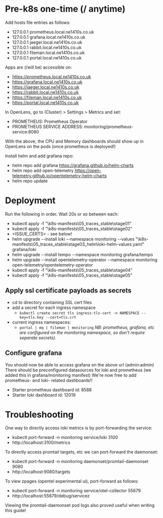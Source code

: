 # Pre-k8s one-time (/ anytime)
Add hosts file entries as follows:
  - 127.0.0.1 prometheus.local.ne1410s.co.uk
  - 127.0.0.1 grafana.local.ne1410s.co.uk
  - 127.0.0.1 jaeger.local.ne1410s.co.uk
  - 127.0.0.1 rabbit.local.ne1410s.co.uk
  - 127.0.0.1 fileman.local.ne1410s.co.uk
  - 127.0.0.1 portal.local.ne1410s.co.uk

Apps are (/will be) accessible on:
  - https://prometheus.local.ne1410s.co.uk
  - https://grafana.local.ne1410s.co.uk
  - https://jaeger.local.ne1410s.co.uk
  - https://rabbit.local.ne1410s.co.uk
  - https://fileman.local.ne1410s.co.uk
  - https://portal.local.ne1410s.co.uk
  
In OpenLens, go to (Cluster) > Settings > Metrics and set:
  - PROMETHEUS: Prometheus Operator
  - PROMETHEUS SERVICE ADDRESS: monitoring/prometheus-service:8080

With the above, the CPU and Memory dashboards should show up in OpenLens on the pods (once prometheus is deployed!)

Install helm and add grafana repo:
  - helm repo add grafana https://grafana.github.io/helm-charts
  - helm repo add open-telemetry https://open-telemetry.github.io/opentelemetry-helm-charts
  - helm repo update

# Deployment
Run the following in order. Wait 20s or so between each:
  - kubectl apply -f "<REPO>\k8s-manifests\05_traces_stable\stage01"
  - kubectl apply -f "<REPO>\k8s-manifests\05_traces_stable\stage02"
  - <ISSUE_CERTS> - see below!
  - helm upgrade --install loki --namespace monitoring --values "<REPO>\k8s-manifests\05_traces_stable\stage03_helm\loki-helm-values.yaml" grafana/loki
  - helm upgrade --install tempo --namespace monitoring grafana/tempo
  - helm upgrade --install opentelemetry-operator --namespace monitoring open-telemetry/opentelemetry-operator
  - kubectl apply -f "<REPO>\k8s-manifests\05_traces_stable\stage04"
  - kubectl apply -f "<REPO>\k8s-manifests\05_traces_stable\stage05"

## Apply ssl certificate payloads as secrets
  - cd to directory containing SSL cert files
  - add a secret for each ingress namespace
    - `kubectl create secret tls ingress-tls-cert -n NAMESPACE --key=tls.key --cert=tls.crt`
  - current ingress namespaces:
    - `portal | mq | fileman | monitoring`
*NB: prometheus, grafana, etc are configured on the monitoring namespace, so don't require separate secrets).*

## Configure grafana
You should now be able to access grafana on the above url (admin:admin)
There should be preconfigured datasources for loki and prometheus (we added this in grafana/monitoring manifest)
We're now free to add prometheus- and loki- related dashboards!!
  - Starter prometheus dashboard id: 8588
  - Starter loki dashboard id: 12019

# Troubleshooting
One way to directly access loki metrics is by port-forwarding the service:
  - kubectl port-forward -n monitoring service/loki 3100
  - http://localhost:3100/metrics

To directly access promtail targets, etc we can port-forward the daemonset:
  - kubectl port-forward -n monitoring daemonset/promtail-daemonset 9080
  - http://localhost:9080/targets
  
To view zpages (opentel experimental ui), port-forward as follows:
  - kubectl port-forward -n monitoring service/otel-collector 55679
  - http://localhost:55679/debug/servicez

Viewing the promtail-daemonset pod logs also proved useful when writing this guide!
